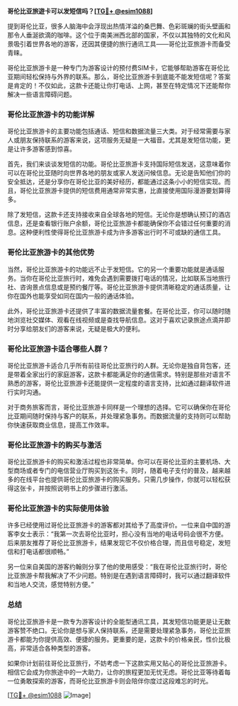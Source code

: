 **哥伦比亚旅遊卡可以发短信吗？[[TG💪+ @esim1088](https://t.me/s/esim1088)]**

提到哥伦比亚，很多人脑海中会浮现出热情洋溢的桑巴舞、色彩斑斓的街头壁画和那令人垂涎欲滴的咖啡。这个位于南美洲西北部的国家，不仅以其独特的文化和风景吸引着世界各地的游客，还因其便捷的旅行通讯工具——哥伦比亚旅游卡而备受青睐。

哥伦比亚旅游卡是一种专门为游客设计的预付费SIM卡，它能够帮助游客在哥伦比亚期间轻松保持与外界的联系。那么，哥伦比亚旅游卡到底能不能发短信呢？答案是肯定的！不仅如此，这款卡还能让你打电话、上网，甚至在特定情况下还能帮你解决一些语言障碍问题。

### **哥伦比亚旅游卡的功能详解**

哥伦比亚旅游卡的主要功能包括通话、短信和数据流量三大类。对于经常需要与家人或朋友保持联系的游客来说，这项服务无疑是一大福音。尤其是发短信功能，更是让许多游客感到惊喜。

首先，我们来谈谈发短信的功能。哥伦比亚旅游卡支持国际短信发送，这意味着你可以在哥伦比亚随时向世界各地的朋友或家人发送问候信息。无论是告知他们你的安全抵达，还是分享你在哥伦比亚的美好经历，都能通过这条小小的短信实现。而且，哥伦比亚旅游卡提供的短信费用通常非常实惠，比直接使用国际漫游要划算得多。

除了发短信，这款卡还支持接收来自全球各地的短信。无论你是想确认预订的酒店信息，还是查看银行账户余额，哥伦比亚旅游卡都能确保你不会错过任何重要的消息。这种便利性使得哥伦比亚旅游卡成为许多游客出行时不可或缺的通信工具。

### **哥伦比亚旅游卡的其他优势**

当然，哥伦比亚旅游卡的功能远不止于发短信。它的另一个重要功能就是通话服务。当你在哥伦比亚旅行时，难免会遇到需要拨打电话的情况，比如联系当地旅行社、咨询景点信息或是预约餐厅等。哥伦比亚旅游卡提供清晰稳定的通话质量，让你在国外也能享受如同在国内一般的通话体验。

此外，哥伦比亚旅游卡还提供了丰富的数据流量套餐。在哥伦比亚，你可以随时随地浏览社交媒体、观看在线视频或是查找导航信息。这对于喜欢记录旅途点滴并即时分享给朋友们的游客来说，无疑是极大的便利。

### **哥伦比亚旅游卡适合哪些人群？**

哥伦比亚旅游卡适合几乎所有前往哥伦比亚旅行的人群。无论你是独自背包客，还是带着全家出行的家庭游客，这款卡都能满足你的通信需求。特别是那些对语言不熟悉的游客，哥伦比亚旅游卡还能提供一定程度的语言支持，比如通过翻译软件进行实时沟通。

对于商务旅客而言，哥伦比亚旅游卡同样是一个理想的选择。它可以确保你在哥伦比亚期间随时保持与客户的联系，并处理紧急事务。而数据流量的支持则可以帮助你快速获取商业信息，提高工作效率。

### **哥伦比亚旅游卡的购买与激活**

哥伦比亚旅游卡的购买和激活过程也非常简单。你可以在哥伦比亚的主要机场、大型商场或者专门的电信营业厅购买到这张卡。同时，随着电子支付的普及，越来越多的在线平台也提供哥伦比亚旅游卡的购买服务。只需几步操作，你就可以轻松获得这张卡，并按照说明书上的步骤进行激活。

### **哥伦比亚旅游卡的实际使用体验**

许多已经使用过哥伦比亚旅游卡的游客都对其给予了高度评价。一位来自中国的游客李女士表示：“我第一次去哥伦比亚时，担心没有当地的电话号码会很不方便。后来朋友推荐了哥伦比亚旅游卡，结果发现它不仅价格合理，而且信号稳定，发短信和打电话都很顺畅。”

另一位来自美国的游客约翰则分享了他的使用感受：“我在哥伦比亚旅行时，哥伦比亚旅游卡帮我解决了不少问题。特别是在遇到语言障碍时，我可以通过翻译软件和当地人交流，感觉特别方便。”

### **总结**

哥伦比亚旅游卡是一款专为游客设计的全能型通讯工具，其发短信功能更是让无数游客赞不绝口。无论你是想与家人保持联系，还是需要处理紧急事务，哥伦比亚旅游卡都能为你提供高效、便捷的服务。更重要的是，这款卡的价格亲民，性价比极高，非常适合各种类型的游客。

如果你计划前往哥伦比亚旅行，不妨考虑一下这款实用又贴心的哥伦比亚旅游卡。相信它会成为你旅途中的一大助力，让你的旅程更加无忧无虑。哥伦比亚等待着每一位勇敢探索的游客，而哥伦比亚旅游卡则会陪伴你度过这段难忘的时光。

[[TG💪+ @esim1088](https://t.me/s/esim1088) ![Image](https://i.postimg.cc/4NQfJmqS/Snipaste-2025-05-13-00-14-12.png)]